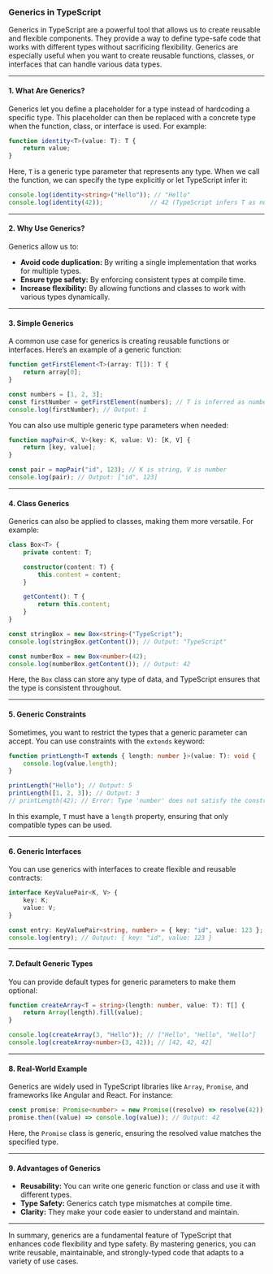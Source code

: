 ### Generics in TypeScript

Generics in TypeScript are a powerful tool that allows us to create reusable and flexible components. They provide a way to define type-safe code that works with different types without sacrificing flexibility. Generics are especially useful when you want to create reusable functions, classes, or interfaces that can handle various data types.

---

#### 1. **What Are Generics?**

Generics let you define a placeholder for a type instead of hardcoding a specific type. This placeholder can then be replaced with a concrete type when the function, class, or interface is used. For example:
```typescript
function identity<T>(value: T): T {
    return value;
}
```
Here, `T` is a generic type parameter that represents any type. When we call the function, we can specify the type explicitly or let TypeScript infer it:
```typescript
console.log(identity<string>("Hello")); // "Hello"
console.log(identity(42));             // 42 (TypeScript infers T as number)
```

---

#### 2. **Why Use Generics?**

Generics allow us to:
- **Avoid code duplication:** By writing a single implementation that works for multiple types.
- **Ensure type safety:** By enforcing consistent types at compile time.
- **Increase flexibility:** By allowing functions and classes to work with various types dynamically.

---

#### 3. **Simple Generics**

A common use case for generics is creating reusable functions or interfaces. Here’s an example of a generic function:
```typescript
function getFirstElement<T>(array: T[]): T {
    return array[0];
}

const numbers = [1, 2, 3];
const firstNumber = getFirstElement(numbers); // T is inferred as number
console.log(firstNumber); // Output: 1
```

You can also use multiple generic type parameters when needed:
```typescript
function mapPair<K, V>(key: K, value: V): [K, V] {
    return [key, value];
}

const pair = mapPair("id", 123); // K is string, V is number
console.log(pair); // Output: ["id", 123]
```

---

#### 4. **Class Generics**

Generics can also be applied to classes, making them more versatile. For example:
```typescript
class Box<T> {
    private content: T;

    constructor(content: T) {
        this.content = content;
    }

    getContent(): T {
        return this.content;
    }
}

const stringBox = new Box<string>("TypeScript");
console.log(stringBox.getContent()); // Output: "TypeScript"

const numberBox = new Box<number>(42);
console.log(numberBox.getContent()); // Output: 42
```
Here, the `Box` class can store any type of data, and TypeScript ensures that the type is consistent throughout.

---

#### 5. **Generic Constraints**

Sometimes, you want to restrict the types that a generic parameter can accept. You can use constraints with the `extends` keyword:
```typescript
function printLength<T extends { length: number }>(value: T): void {
    console.log(value.length);
}

printLength("Hello"); // Output: 5
printLength([1, 2, 3]); // Output: 3
// printLength(42); // Error: Type 'number' does not satisfy the constraint '{ length: number }'
```
In this example, `T` must have a `length` property, ensuring that only compatible types can be used.

---

#### 6. **Generic Interfaces**

You can use generics with interfaces to create flexible and reusable contracts:
```typescript
interface KeyValuePair<K, V> {
    key: K;
    value: V;
}

const entry: KeyValuePair<string, number> = { key: "id", value: 123 };
console.log(entry); // Output: { key: "id", value: 123 }
```

---

#### 7. **Default Generic Types**

You can provide default types for generic parameters to make them optional:
```typescript
function createArray<T = string>(length: number, value: T): T[] {
    return Array(length).fill(value);
}

console.log(createArray(3, "Hello")); // ["Hello", "Hello", "Hello"]
console.log(createArray<number>(3, 42)); // [42, 42, 42]
```

---

#### 8. **Real-World Example**

Generics are widely used in TypeScript libraries like `Array`, `Promise`, and frameworks like Angular and React. For instance:
```typescript
const promise: Promise<number> = new Promise((resolve) => resolve(42));
promise.then((value) => console.log(value)); // Output: 42
```
Here, the `Promise` class is generic, ensuring the resolved value matches the specified type.

---

#### 9. **Advantages of Generics**

- **Reusability:** You can write one generic function or class and use it with different types.
- **Type Safety:** Generics catch type mismatches at compile time.
- **Clarity:** They make your code easier to understand and maintain.

---

In summary, generics are a fundamental feature of TypeScript that enhances code flexibility and type safety. By mastering generics, you can write reusable, maintainable, and strongly-typed code that adapts to a variety of use cases.